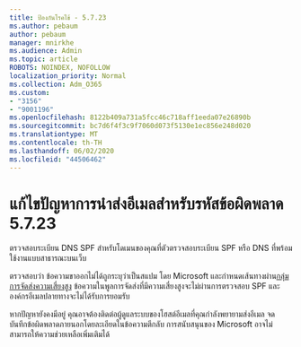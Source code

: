 ```yaml
---
title: ป้องกันโรคไข้ - 5.7.23
ms.author: pebaum
author: pebaum
manager: mnirkhe
ms.audience: Admin
ms.topic: article
ROBOTS: NOINDEX, NOFOLLOW
localization_priority: Normal
ms.collection: Adm_O365
ms.custom:
- "3156"
- "9001196"
ms.openlocfilehash: 8122b409a731a5fcc46c718aff1eeda07e26890b
ms.sourcegitcommit: bc7d6f4f3c9f7060d073f5130e1ec856e248d020
ms.translationtype: MT
ms.contentlocale: th-TH
ms.lasthandoff: 06/02/2020
ms.locfileid: "44506462"
---
```

# <a name="fix-email-delivery-issues-for-error-code-5723"></a>แก้ไขปัญหาการนําส่งอีเมลสําหรับรหัสข้อผิดพลาด 5.7.23

ตรวจสอบระเบียน DNS SPF สําหรับโดเมนของคุณที่ตัวตรวจสอบระเบียน SPF หรือ DNS ที่พร้อมใช้งานแบบสาธารณะบนเว็บ

ตรวจสอบว่า ข้อความขาออกไม่ได้ถูกระบุว่าเป็นสแปม โดย Microsoft และกําหนดเส้นทางผ่าน[กลุ่มการจัดส่งความเสี่ยงสูง](https://docs.microsoft.com/microsoft-365/security/office-365-security/high-risk-delivery-pool-for-outbound-messages) ข้อความในพูลการจัดส่งที่มีความเสี่ยงสูงจะไม่ผ่านการตรวจสอบ SPF และองค์กรอีเมลปลายทางจะไม่ได้รับการยอมรับ

หากปัญหายังคงมีอยู่ คุณอาจต้องติดต่อผู้ดูแลระบบของโฮสต์อีเมลที่คุณกําลังพยายามส่งอีเมล จดบันทึกข้อผิดพลาดภายนอกโดยละเอียดในข้อความตีกลับ การสนับสนุนของ Microsoft อาจไม่สามารถให้ความช่วยเหลือเพิ่มเติมได้
